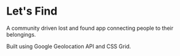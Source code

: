 # Let's Find

A community driven lost and found app connecting people to their belongings.

Built using Google Geolocation API and CSS Grid.
